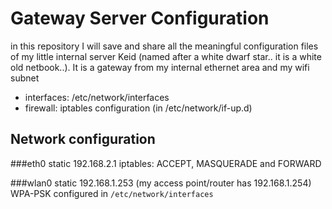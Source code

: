 Gateway Server Configuration
==============

in this repository I will save and share all the meaningful configuration files of my little internal server Keid (named after a white dwarf star.. it is a white old netbook..).
It is a gateway from my internal ethernet area and my wifi subnet

 * interfaces: /etc/network/interfaces
 * firewall: iptables configuration (in /etc/network/if-up.d)


Network configuration
---

###eth0
static 192.168.2.1
iptables: ACCEPT, MASQUERADE and FORWARD

###wlan0
static 192.168.1.253 (my access point/router has 192.168.1.254)
WPA-PSK configured in `/etc/network/interfaces`

